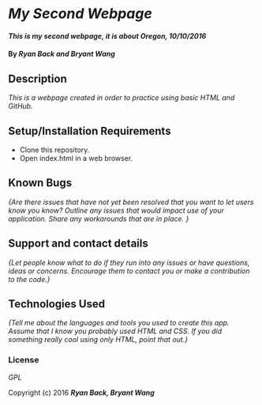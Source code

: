 # _My Second Webpage_

#### _This is my second webpage, it is about Oregon, 10/10/2016_

#### By _**Ryan Back and Bryant Wang**_

## Description

_This is a webpage created in order to practice using basic HTML and GitHub._

## Setup/Installation Requirements

* Clone this repository.
* Open index.html in a web browser.

## Known Bugs

_{Are there issues that have not yet been resolved that you want to let users know you know?  Outline any issues that would impact use of your application.  Share any workarounds that are in place. }_

## Support and contact details

_{Let people know what to do if they run into any issues or have questions, ideas or concerns.  Encourage them to contact you or make a contribution to the code.}_

## Technologies Used

_{Tell me about the languages and tools you used to create this app. Assume that I know you probably used HTML and CSS. If you did something really cool using only HTML, point that out.}_

### License

*GPL*

Copyright (c) 2016 **_Ryan Back, Bryant Wang_**
